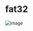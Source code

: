 # fat32
![image](https://user-images.githubusercontent.com/77727504/160433828-6cd23c47-7a41-4a99-8bd0-6aa34f0a7f74.png)
